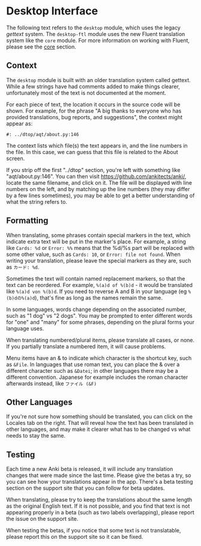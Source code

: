 # Desktop Interface

The following text refers to the `desktop` module, which uses the legacy
_gettext_ system. The `desktop-ftl` module uses the new Fluent translation
system like the `core` module. For more information on working with
Fluent, please see the [core](/anki/core.md) section.

## Context

The `desktop` module is built with an older translation system called
gettext. While a few strings have had comments added to make things
clearer, unfortunately most of the text is not documented at the moment.

For each piece of text, the location it occurs in the source code will be
shown. For example, for the phrase "A big thanks to everyone who has provided
translations, bug reports, and suggestions", the context might appear as:

    #: ../dtop/aqt/about.py:146

The context lists which file(s) the text appears in, and the line
numbers in the file. In this case, we can guess that this file is
related to the About screen.

If you strip off the first "../dtop" section, you're left with
something like "aqt/about.py:146". You can then visit
<https://github.com/ankitects/anki/>, locate the same filename, and click on
it. The file will be displayed with line numbers on the left, and by
matching up the line numbers (they may differ by a few lines sometimes),
you may be able to get a better understanding of what the string refers
to.

## Formatting

When translating, some phrases contain special markers in the text,
which indicate extra text will be put in the marker's place. For
example, a string like `Cards: %d` or `Error: %%` means that the %d/%s
part will be replaced with some other value, such as `Cards: 10`, or
`Error: file not found`. When writing your translation, please leave the
special markers as they are, such as `カード: %d`.

Sometimes the text will contain named replacement markers, so that the
text can be reordered. For example, `%(a)d of %(b)d` - it would be
translated like `%(a)d von %(b)d`. If you need to reverse A and B in
your language (eg `%(b)dの%(a)d`), that's fine as long as the names
remain the same.

In some languages, words change depending on the associated number, such
as "1 dog" vs "2 dogs". You may be prompted to enter different words
for "one" and "many" for some phrases, depending on the plural forms
your language uses.

When translating numbered/plural items, please translate all cases, or
none. If you partially translate a numbered item, it will cause
problems.

Menu items have an & to indicate which character is the shortcut key,
such as `&File`. In languages that use roman text, you can place the &
over a different character such as `&Datei`; in other languages there
may be a different convention. Japanese for example includes the roman
character afterwards instead, like `ファイル (&F)`

## Other Languages

If you're not sure how something should be translated, you can click on the
Locales tab on the right. That will reveal how the text has been translated in
other languages, and may make it clearer what has to be changed vs what needs
to stay the same.

## Testing

Each time a new Anki beta is released, it will include any translation
changes that were made since the last time. Please give the betas a try,
so you can see how your translations appear in the app. There's a beta
testing section on the support site that you can follow for beta
updates.

When translating, please try to keep the translations about the same
length as the original English text. If it is not possible, and you find
that text is not appearing properly in a beta (such as two labels
overlapping), please report the issue on the support site.

When testing the betas, if you notice that some text is not
translatable, please report this on the support site so it can be fixed.
